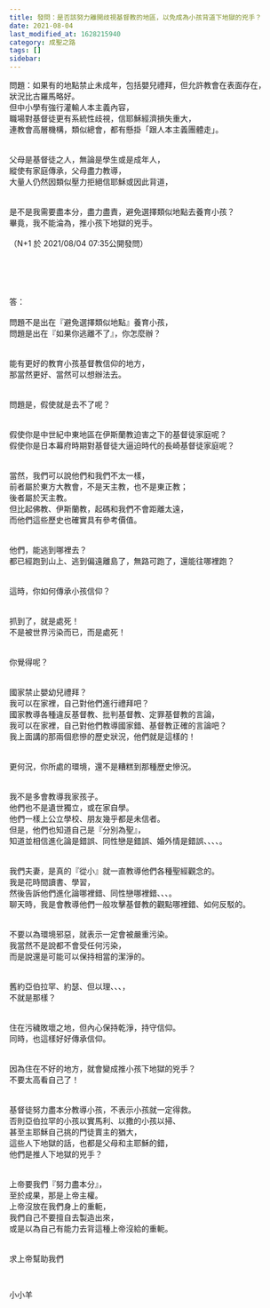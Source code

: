 ```yaml
---
title: 發問：是否該努力離開歧視基督教的地區，以免成為小孩背道下地獄的兇手？
date: 2021-08-04
last_modified_at: 1628215940
category: 成聖之路
tags: []
sidebar: 
---
```


<div>
<div>問題：如果有的地點禁止未成年，包括嬰兒禮拜，但允許教會在表面存在，</div>
<div>狀況比古羅馬略好。</div>
<div>但中小學有強行灌輸人本主義內容，</div>
<div>職場對基督徒更有系統性歧視，信耶穌經濟損失重大，</div>
<div>連教會高層機構，類似總會，都有懸掛「跟人本主義團體走」。</div>
<div> </div>
<div> </div>
<div>父母是基督徒之人，無論是學生或是成年人，</div>
<div>縱使有家庭傳承，父母盡力教導，</div>
<div>大量人仍然因類似壓力拒絕信耶穌或因此背道，</div>
<div> </div>
<div> </div>
<div>是不是我需要盡本分，盡力盡責，避免選擇類似地點去養育小孩？</div>
<div>畢竟，我不能淪為，推小孩下地獄的兇手。</div>
<div> </div>
<div>（N+1 於 2021/08/04 07:35公開發問）</div>
<div> </div>
<div> </div>
<div> </div>
<div> </div>
<div> </div>
<div>答：</div>
<div> </div>
<div>問題不是出在『避免選擇類似地點』養育小孩，</div>
<div>問題是出在『如果你逃離不了』，你怎麼辦？</div>
<div> </div>
<div> </div>
<div>能有更好的教育小孩基督教信仰的地方，</div>
<div>那當然更好、當然可以想辦法去。</div>
<div> </div>
<div> </div>
<div>問題是，假使就是去不了呢？</div>
<div> </div>
<div> </div>
<div>假使你是中世紀中東地區在伊斯蘭教迫害之下的基督徒家庭呢？</div>
<div>假使你是日本幕府時期對基督徒大逼迫時代的長崎基督徒家庭呢？</div>
<div> </div>
<div> </div>
<div>當然，我們可以說他們和我們不太一樣，</div>
<div>前者屬於東方大教會，不是天主教，也不是東正教；</div>
<div>後者屬於天主教。</div>
<div>但比起佛教、伊斯蘭教，起碼和我們不會距離太遠，</div>
<div>而他們這些歷史也確實具有參考價值。</div>
<div> </div>
<div> </div>
<div>他們，能逃到哪裡去？</div>
<div>都已經跑到山上、逃到偏遠離島了，無路可跑了，還能往哪裡跑？</div>
<div> </div>
<div> </div>
<div>這時，你如何傳承小孩信仰？</div>
<div> </div>
<div> </div>
<div>抓到了，就是處死！</div>
<div>不是被世界污染而已，而是處死！</div>
<div> </div>
<div> </div>
<div>你覺得呢？</div>
<div> </div>
<div> </div>
<div>國家禁止嬰幼兒禮拜？</div>
<div>我可以在家裡，自己對他們進行禮拜吧？</div>
<div>國家教導各種違反基督教、批判基督教、定罪基督教的言論，</div>
<div>我可以在家裡，自己對他們教導國家錯、基督教正確的言論吧？</div>
<div>我上面講的那兩個悲慘的歷史狀況，他們就是這樣的！</div>
<div> </div>
<div> </div>
<div>更何況，你所處的環境，還不是糟糕到那種歷史慘況。</div>
<div> </div>
<div> </div>
<div>我不是多會教導我家孩子。</div>
<div>他們也不是遺世獨立，或在家自學。</div>
<div>他們一樣上公立學校、朋友幾乎都是未信者。</div>
<div>但是，他們也知道自己是『分別為聖』，</div>
<div>知道並相信進化論是錯誤、同性戀是錯誤、婚外情是錯誤、、、、。</div>
<div> </div>
<div> </div>
<div>我們夫妻，是真的『從小』就一直教導他們各種聖經觀念的。</div>
<div>我是花時間讀書、學習，</div>
<div>然後告訴他們進化論哪裡錯、同性戀哪裡錯、、、。</div>
<div>聊天時，我是會教導他們一般攻擊基督教的觀點哪裡錯、如何反駁的。</div>
<div> </div>
<div> </div>
<div>不要以為環境邪惡，就表示一定會被嚴重污染。</div>
<div>我當然不是說都不會受任何污染，</div>
<div>而是說還是可能可以保持相當的潔淨的。</div>
<div> </div>
<div> </div>
<div>舊約亞伯拉罕、約瑟、但以理、、、，</div>
<div>不就是那樣？</div>
<div> </div>
<div> </div>
<div>住在污穢敗壞之地，但內心保持乾淨，持守信仰。</div>
<div>同時，也這樣好好傳承信仰。</div>
<div> </div>
<div> </div>
<div>因為住在不好的地方，就會變成推小孩下地獄的兇手？</div>
<div>不要太高看自己了！</div>
<div> </div>
<div> </div>
<div>基督徒努力盡本分教導小孩，不表示小孩就一定得救。</div>
<div>否則亞伯拉罕的小孩以實馬利、以撒的小孩以掃、</div>
<div>甚至主耶穌自己挑的門徒賣主的猶大，</div>
<div>這些人下地獄的話，也都是父母和主耶穌的錯，</div>
<div>他們是推人下地獄的兇手？</div>
<div> </div>
<div> </div>
<div>上帝要我們『努力盡本分』，</div>
<div>至於成果，那是上帝主權。</div>
<div>上帝沒放在我們身上的重軛，</div>
<div>我們自己不要擅自去製造出來，</div>
<div>或是以為自己有能力去背這種上帝沒給的重軛。</div>
<div> </div>
<div> </div>
<div>求上帝幫助我們</div>
</div>
<p> </p>
<p>小小羊</p>
<p> </p>
